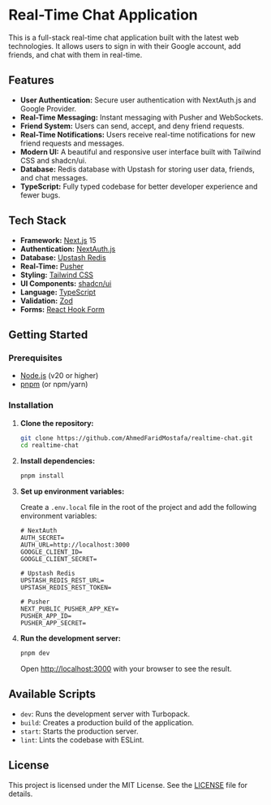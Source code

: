 # Real-Time Chat Application

This is a full-stack real-time chat application built with the latest web technologies. It allows users to sign in with their Google account, add friends, and chat with them in real-time.

## Features

- **User Authentication:** Secure user authentication with NextAuth.js and Google Provider.
- **Real-Time Messaging:** Instant messaging with Pusher and WebSockets.
- **Friend System:** Users can send, accept, and deny friend requests.
- **Real-Time Notifications:** Users receive real-time notifications for new friend requests and messages.
- **Modern UI:** A beautiful and responsive user interface built with Tailwind CSS and shadcn/ui.
- **Database:** Redis database with Upstash for storing user data, friends, and chat messages.
- **TypeScript:** Fully typed codebase for better developer experience and fewer bugs.

## Tech Stack

- **Framework:** [Next.js](https://nextjs.org/) 15
- **Authentication:** [NextAuth.js](https://next-auth.js.org/)
- **Database:** [Upstash Redis](https://upstash.com/)
- **Real-Time:** [Pusher](https://pusher.com/)
- **Styling:** [Tailwind CSS](https://tailwindcss.com/)
- **UI Components:** [shadcn/ui](https://ui.shadcn.com/)
- **Language:** [TypeScript](https://www.typescriptlang.org/)
- **Validation:** [Zod](https://zod.dev/)
- **Forms:** [React Hook Form](https://react-hook-form.com/)

## Getting Started

### Prerequisites

- [Node.js](https://nodejs.org/en/) (v20 or higher)
- [pnpm](https://pnpm.io/) (or npm/yarn)

### Installation

1. **Clone the repository:**

   ```bash
   git clone https://github.com/AhmedFaridMostafa/realtime-chat.git
   cd realtime-chat
   ```

2. **Install dependencies:**

   ```bash
   pnpm install
   ```

3. **Set up environment variables:**

   Create a `.env.local` file in the root of the project and add the following environment variables:

   ```
   # NextAuth
   AUTH_SECRET=
   AUTH_URL=http://localhost:3000
   GOOGLE_CLIENT_ID=
   GOOGLE_CLIENT_SECRET=

   # Upstash Redis
   UPSTASH_REDIS_REST_URL=
   UPSTASH_REDIS_REST_TOKEN=

   # Pusher
   NEXT_PUBLIC_PUSHER_APP_KEY=
   PUSHER_APP_ID=
   PUSHER_APP_SECRET=
   ```

4. **Run the development server:**

   ```bash
   pnpm dev
   ```

   Open [http://localhost:3000](http://localhost:3000) with your browser to see the result.

## Available Scripts

- `dev`: Runs the development server with Turbopack.
- `build`: Creates a production build of the application.
- `start`: Starts the production server.
- `lint`: Lints the codebase with ESLint.

## License

This project is licensed under the MIT License. See the [LICENSE](LICENSE) file for details.